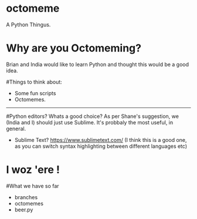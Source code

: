 # octomeme
A Python Thingus.

# Why are you Octomeming?
Brian and India would like to learn Python and thought this would be a good idea.

#Things to think about:
* Some fun scripts
* Octomemes.

-------------------------------

#Python editors?
Whats a good choice? As per Shane's suggestion, we (India and I) should just use Sublime. It's probbaly the most useful, in general.

* Sublime Text? https://www.sublimetext.com/ (I think this is a good one, as you can switch syntax highlighting between different languages etc)

I woz 'ere ! 
=======
#What we have so far
* branches
* octomemes
* beer.py